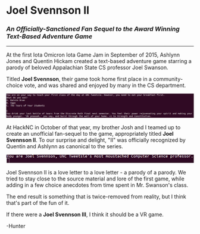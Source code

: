 # Joel Svennson II
### _An Officially-Sanctioned Fan Sequel to the Award Winning Text-Based Adventure Game_
___
  
  
At the first Iota Omicron Iota Game Jam in September of 2015, Ashlynn Jones and Quentin Hickam created a text-based adventure game starring a parody of beloved Appalachian State CS professor Joel Swanson.

Titled __Joel Svennson__, their game took home first place in a community-choice vote, and was shared and enjoyed by many in the CS department.

<img src="https://github.com/hunterirving/Joel-Svennson-II/blob/master/images/joelsvennson_screenshot.png">

At HackNC in October of that year, my brother Josh and I teamed up to create an unofficial fan-sequel to the game, appropriately titled __Joel Svennson II__. To our surprise and delight, "II" was officially recognized by Quentin and Ashlynn as canonical to the series.

<img src="https://github.com/hunterirving/Joel-Svennson-II/blob/master/images/joelsvennson2gif.gif">

Joel Svennson II is a love letter to a love letter - a parody of a parody.
We tried to stay close to the source material and lore of the first game, while adding in a few choice anecdotes from time spent in Mr. Swanson's class.

The end result is something that is twice-removed from reality, but I think that's part of the fun of it.

If there were a __Joel Svennson III__, I think it should be a VR game.

-Hunter
